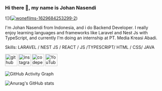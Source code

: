 
### Hi there 👋, my name is Johan Nasendi
![](<a href="https://ibb.co/4WyNzgy"><img src="https://i.ibb.co/NxhY5nh/wonefilms-1629684253299-2.jpg" alt="wonefilms-1629684253299-2" border="0"></a>)

I'm Johan Nasendi from Indonesia, and i do Backend Developer. I really enjoy learning languages and frameworks like Laravel and Nest Js with TypeScript, and currently I'm doing an internship at PT. Media Kreasi Abadi.

Skills: LARAVEL / NEST JS / REACT / JS /TYPESCRIPT/ HTML / CSS/ JAVA



[<img src='https://cdn.jsdelivr.net/npm/simple-icons@3.0.1/icons/github.svg' alt='github' height='40'>](https://github.com/johan-nasendi)  [<img src='https://cdn.jsdelivr.net/npm/simple-icons@3.0.1/icons/instagram.svg' alt='instagram' height='40'>](https://www.instagram.com/https://www.instagram.com/johan.nasendi//)  [<img src='https://cdn.jsdelivr.net/npm/simple-icons@3.0.1/icons/codepen.svg' alt='codepen' height='40'>](https://codepen.io/https://codepen.io/johan_dre)  [<img src='https://cdn.jsdelivr.net/npm/simple-icons@3.0.1/icons/youtube.svg' alt='YouTube' height='40'>](https://www.youtube.com/channel/https://www.youtube.com/channel/UCH1XAiQ851VQkDQ83Iwj5vg)  

![GitHub Activity Graph](https://activity-graph.herokuapp.com/graph?username=johan-nasendi)  





![Anurag's GitHub stats](https://github-readme-stats.vercel.app/api?username=johan-nasendi&theme=dark&show_icons=true)
